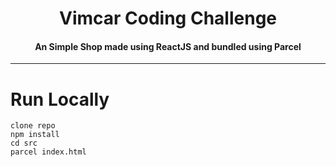 <h1 align="center">Vimcar Coding Challenge</h1>

<h4 align="center">
    An Simple Shop made using ReactJS and bundled using Parcel
</h4>

***




# Run Locally

```
clone repo
npm install
cd src
parcel index.html
```
